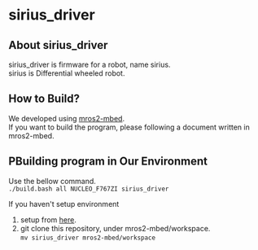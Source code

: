 # sirius_driver
## About sirius_driver
sirius_driver is firmware for a robot, name sirius.<br>
sirius is Differential wheeled robot.<br>

## How to Build?
We developed using [mros2-mbed](https://github.com/mROS-base/mros2-mbed).<br>
If you want to build the program, please following a document written in mros2-mbed.<br>

## PBuilding program in Our Environment
Use the bellow command.<br>
```./build.bash all NUCLEO_F767ZI sirius_driver```<br>

If you haven't setup environment
1. setup from [here](https://github.com/mROS-base/mros2-mbed).<br>
1. git clone this repository, under mros2-mbed/workspace.<br>
```mv sirius_driver mros2-mbed/workspace```<br>
